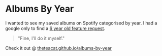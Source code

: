 # Albums By Year

I wanted to see my saved albums on Spotify categorised by year. I had a google only to find a [6 year old feature request](https://community.spotify.com/t5/Live-Ideas/Your-Music-Sort-Music-in-quot-Your-Music-quot-by-Year/idc-p/4954954/highlight/true#M194761).

> "Fine, I'll do it myself."

Check it out @ [theteacat.github.io/albums-by-year](https://theteacat.github.io/albums-by-year)
